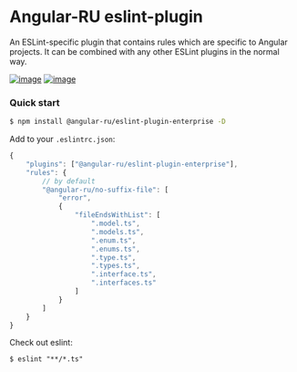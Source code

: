 # Angular-RU eslint-plugin

An ESLint-specific plugin that contains rules which are specific to Angular projects. It can be combined with any other
ESLint plugins in the normal way.

[![image](https://badge.fury.io/js/%40angular-ru%2Feslint-plugin-enterprise.svg)](https://badge.fury.io/js/%40angular-ru%2Feslint-plugin-enterprise)
[![image](https://img.shields.io/npm/dw/@angular-ru/eslint-plugin-enterprise)](https://badge.fury.io/js/%40angular-ru%2Feslint-plugin-enterprise)

### Quick start

```bash
$ npm install @angular-ru/eslint-plugin-enterprise -D
```

Add to your `.eslintrc.json`:

```js
{
    "plugins": ["@angular-ru/eslint-plugin-enterprise"],
    "rules": {
        // by default
        "@angular-ru/no-suffix-file": [
            "error",
            {
                "fileEndsWithList": [
                    ".model.ts",
                    ".models.ts",
                    ".enum.ts",
                    ".enums.ts",
                    ".type.ts",
                    ".types.ts",
                    ".interface.ts",
                    ".interfaces.ts"
                ]
            }
        ]
    }
}
```

Check out eslint:

```
$ eslint "**/*.ts"
```
